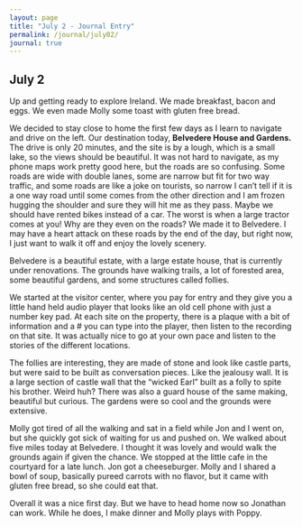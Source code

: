 ```yaml
---
layout: page
title: "July 2 - Journal Entry"
permalink: /journal/july02/
journal: true
---
```


## July 2

Up and getting ready to explore Ireland. We made breakfast, bacon and eggs. We even made Molly some toast with gluten free bread. 

We decided to stay close to home the first few days as I learn to navigate and drive on the left. Our destination today, <strong>Belvedere House and Gardens.</strong> The drive is only 20 minutes, and the site is by a lough, which is a small lake, so the views should be beautiful. It was not hard to navigate, as my phone maps work pretty good here, but the roads are so confusing. Some roads are wide with double lanes, some are narrow but fit for two way traffic, and some roads are like a joke on tourists, so narrow I can’t tell if it is a one way road until some comes from the other direction and I am frozen hugging the shoulder and sure they will hit me as they pass. Maybe we should have rented bikes instead of a car. The worst is when a large tractor comes at you! Why are they even on the roads?  We made it to Belvedere. I may have a heart attack on these roads by the end of the day, but right now, I just want to walk it off and enjoy the lovely scenery. 

Belvedere is a beautiful estate, with a large estate house, that is currently under renovations. The grounds have walking trails, a lot of forested area, some beautiful gardens, and some structures called follies. 

We started at the visitor center, where you pay for entry and they give you a little hand held audio player that looks like an old cell phone with just a number key pad. At each site on the property, there is a plaque with a bit of information and a # you can type into the player, then listen to the recording on that site. It was actually nice to go at your own pace and listen to the stories of the different locations. 

The follies are interesting, they are made of stone and look like castle parts, but were said to be built as conversation pieces. Like the jealousy wall. It is a large section of castle wall that the “wicked Earl” built as a folly to spite his brother. Weird huh? There was also a guard house of the same making, beautiful but curious. The gardens were so cool and the grounds were extensive. 

Molly got tired of all the walking and sat in a field while Jon and I went on, but she quickly got sick of waiting for us and pushed on. We walked about five miles today at Belvedere. I thought it was lovely and would walk the grounds again if given the chance. We stopped at the little cafe in the courtyard for a late lunch. Jon got a cheeseburger. Molly and I shared a bowl of soup, basically pureed carrots with no flavor, but it came with gluten free bread, so she could eat that. 

Overall it was a nice first day. But we have to head home now so Jonathan can work. While he does, I make dinner and Molly plays with Poppy.
